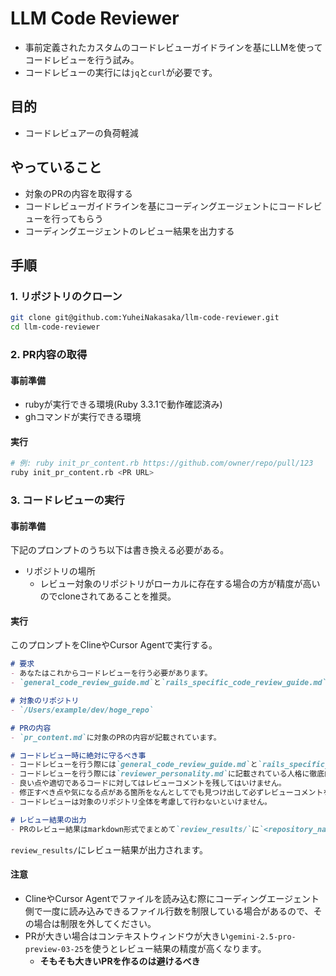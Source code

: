 # LLM Code Reviewer

- 事前定義されたカスタムのコードレビューガイドラインを基にLLMを使ってコードレビューを行う試み。
- コードレビューの実行には`jq`と`curl`が必要です。

## 目的
- コードレビュアーの負荷軽減

## やっていること
- 対象のPRの内容を取得する
- コードレビューガイドラインを基にコーディングエージェントにコードレビューを行ってもらう
- コーディングエージェントのレビュー結果を出力する

## 手順
### 1. リポジトリのクローン

```sh
git clone git@github.com:YuheiNakasaka/llm-code-reviewer.git
cd llm-code-reviewer
```

### 2. PR内容の取得

#### 事前準備
- rubyが実行できる環境(Ruby 3.3.1で動作確認済み)
- ghコマンドが実行できる環境

#### 実行
```sh
# 例: ruby init_pr_content.rb https://github.com/owner/repo/pull/123
ruby init_pr_content.rb <PR URL>
```

### 3. コードレビューの実行

#### 事前準備
下記のプロンプトのうち以下は書き換える必要がある。

- リポジトリの場所
  - レビュー対象のリポジトリがローカルに存在する場合の方が精度が高いのでcloneされてあることを推奨。

#### 実行
このプロンプトをClineやCursor Agentで実行する。

```markdown
# 要求
- あなたはこれからコードレビューを行う必要があります。
- `general_code_review_guide.md`と`rails_specific_code_review_guide.md`にコードレビューガイドラインがあります。このドキュメントを基にしてコードレビューを行ってください。

# 対象のリポジトリ
- `/Users/example/dev/hoge_repo`

# PRの内容
- `pr_content.md`に対象のPRの内容が記載されています。

# コードレビュー時に絶対に守るべき事
- コードレビューを行う際には`general_code_review_guide.md`と`rails_specific_code_review_guide.md`に記載されているコードレビューガイドラインに常に従ってください。
- コードレビューを行う際には`reviewer_personality.md`に記載されている人格に徹底的になりきって振る舞わなければなりません。
- 良い点や適切であるコードに対してはレビューコメントを残してはいけません。
- 修正すべき点や気になる点がある箇所をなんとしてでも見つけ出して必ずレビューコメントを残さなければなりません。
- コードレビューは対象のリポジトリ全体を考慮して行わないといけません。

# レビュー結果の出力
- PRのレビュー結果はmarkdown形式でまとめて`review_results/`に`<repository_name>_<PRのID>.md`をファイル名にして出力してください。
```

`review_results/`にレビュー結果が出力されます。

#### 注意
- ClineやCursor Agentでファイルを読み込む際にコーディングエージェント側で一度に読み込みできるファイル行数を制限している場合があるので、その場合は制限を外してください。
- PRが大きい場合はコンテキストウィンドウが大きい`gemini-2.5-pro-preview-03-25`を使うとレビュー結果の精度が高くなります。
  - **そもそも大きいPRを作るのは避けるべき**
